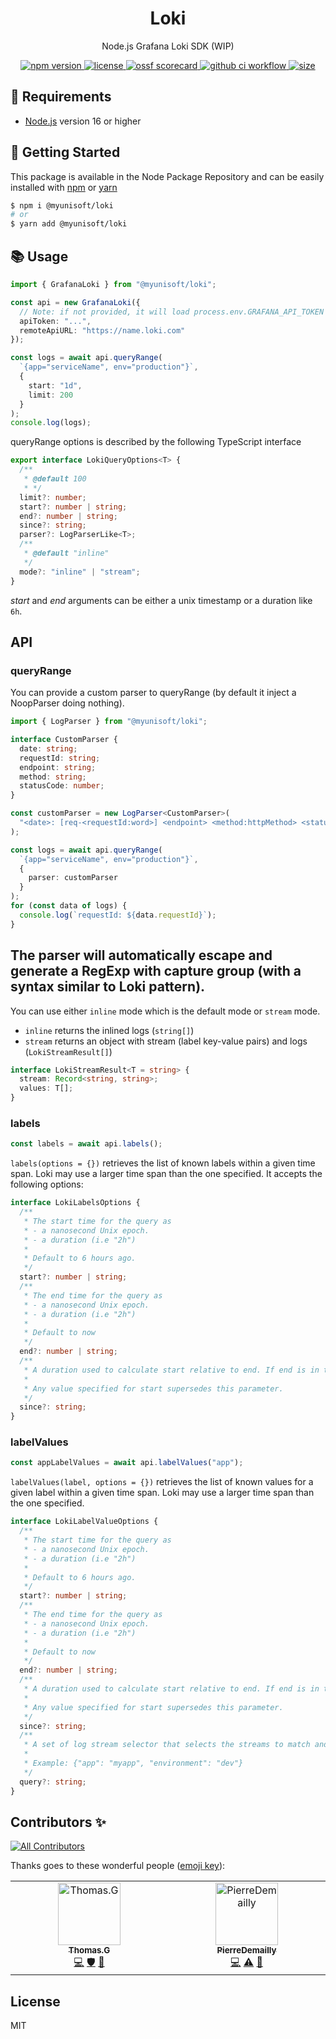 <p align="center"><h1 align="center">
  Loki
</h1></p>

<p align="center">
  Node.js Grafana Loki SDK (WIP)
</p>

<p align="center">
    <a href="https://github.com/MyUnisoft/loki">
      <img src="https://img.shields.io/github/package-json/v/MyUnisoft/loki?style=for-the-badge" alt="npm version">
    </a>
    <a href="https://github.com/MyUnisoft/loki">
      <img src="https://img.shields.io/github/license/MyUnisoft/loki?style=for-the-badge" alt="license">
    </a>
    <a href="https://api.securityscorecards.dev/projects/github.com/MyUnisoft/loki">
      <img src="https://api.securityscorecards.dev/projects/github.com/MyUnisoft/loki/badge?style=for-the-badge" alt="ossf scorecard">
    </a>
    <a href="https://github.com/MyUnisoft/loki/actions?query=workflow%3A%22Node.js+CI%22">
      <img src="https://img.shields.io/github/actions/workflow/status/MyUnisoft/loki/node.js.yml?style=for-the-badge" alt="github ci workflow">
    </a>
    <a href="https://github.com/MyUnisoft/loki">
      <img src="https://img.shields.io/github/languages/code-size/MyUnisoft/loki?style=for-the-badge" alt="size">
    </a>
</p>

## 🚧 Requirements

- [Node.js](https://nodejs.org/en/) version 16 or higher

## 🚀 Getting Started

This package is available in the Node Package Repository and can be easily installed with [npm](https://doc.npmjs.com/getting-started/what-is-npm) or [yarn](https://yarnpkg.com)

```bash
$ npm i @myunisoft/loki
# or
$ yarn add @myunisoft/loki
```

## 📚 Usage

```ts
import { GrafanaLoki } from "@myunisoft/loki";

const api = new GrafanaLoki({
  // Note: if not provided, it will load process.env.GRAFANA_API_TOKEN
  apiToken: "...",
  remoteApiURL: "https://name.loki.com"
});

const logs = await api.queryRange(
  `{app="serviceName", env="production"}`,
  {
    start: "1d",
    limit: 200
  }
);
console.log(logs);
```

queryRange options is described by the following TypeScript interface
```ts
export interface LokiQueryOptions<T> {
  /**
   * @default 100
   * */
  limit?: number;
  start?: number | string;
  end?: number | string;
  since?: string;
  parser?: LogParserLike<T>;
  /**
   * @default "inline"
   */
  mode?: "inline" | "stream";
}
```

<em>start</em> and <em>end</em> arguments can be either a unix timestamp or a duration like `6h`.

## API

### queryRange

You can provide a custom parser to queryRange (by default it inject a NoopParser doing nothing).

```ts
import { LogParser } from "@myunisoft/loki";

interface CustomParser {
  date: string;
  requestId: string;
  endpoint: string;
  method: string;
  statusCode: number;
}

const customParser = new LogParser<CustomParser>(
  "<date>: [req-<requestId:word>] <endpoint> <method:httpMethod> <statusCode:httpStatusCode>"
);

const logs = await api.queryRange(
  `{app="serviceName", env="production"}`,
  {
    parser: customParser
  }
);
for (const data of logs) {
  console.log(`requestId: ${data.requestId}`);
}
```

The parser will automatically escape and generate a RegExp with capture group (with a syntax similar to Loki pattern).
---

You can use either `inline` mode which is the default mode or `stream` mode.
- `inline` returns the inlined logs (`string[]`)
- `stream` returns an object with stream (label key-value pairs) and logs (`LokiStreamResult[]`)

```ts
interface LokiStreamResult<T = string> {
  stream: Record<string, string>;
  values: T[];
}
```

### labels

```ts
const labels = await api.labels();
```

`labels(options = {})` retrieves the list of known labels within a given time span. Loki may use a larger time span than the one specified. It accepts the following options:

```ts
interface LokiLabelsOptions {
  /**
   * The start time for the query as
   * - a nanosecond Unix epoch.
   * - a duration (i.e "2h")
   *
   * Default to 6 hours ago.
   */
  start?: number | string;
  /**
   * The end time for the query as
   * - a nanosecond Unix epoch.
   * - a duration (i.e "2h")
   *
   * Default to now
   */
  end?: number | string;
  /**
   * A duration used to calculate start relative to end. If end is in the future, start is calculated as this duration before now.
   *
   * Any value specified for start supersedes this parameter.
   */
  since?: string;
}
```

### labelValues

```ts
const appLabelValues = await api.labelValues("app");
```

`labelValues(label, options = {})` retrieves the list of known values for a given label within a given time span. Loki may use a larger time span than the one specified.

```ts
interface LokiLabelValueOptions {
  /**
   * The start time for the query as
   * - a nanosecond Unix epoch.
   * - a duration (i.e "2h")
   *
   * Default to 6 hours ago.
   */
  start?: number | string;
  /**
   * The end time for the query as
   * - a nanosecond Unix epoch.
   * - a duration (i.e "2h")
   *
   * Default to now
   */
  end?: number | string;
  /**
   * A duration used to calculate start relative to end. If end is in the future, start is calculated as this duration before now.
   *
   * Any value specified for start supersedes this parameter.
   */
  since?: string;
  /**
   * A set of log stream selector that selects the streams to match and return label values for <name>.
   *
   * Example: {"app": "myapp", "environment": "dev"}
   */
  query?: string;
}
```

## Contributors ✨

<!-- ALL-CONTRIBUTORS-BADGE:START - Do not remove or modify this section -->
[![All Contributors](https://img.shields.io/badge/all_contributors-2-orange.svg?style=flat-square)](#contributors-)
<!-- ALL-CONTRIBUTORS-BADGE:END -->

Thanks goes to these wonderful people ([emoji key](https://allcontributors.org/docs/en/emoji-key)):

<!-- ALL-CONTRIBUTORS-LIST:START - Do not remove or modify this section -->
<!-- prettier-ignore-start -->
<!-- markdownlint-disable -->
<table>
  <tbody>
    <tr>
      <td align="center" valign="top" width="14.28%"><a href="https://github.com/fraxken"><img src="https://avatars.githubusercontent.com/u/4438263?v=4?s=100" width="100px;" alt="Thomas.G"/><br /><sub><b>Thomas.G</b></sub></a><br /><a href="https://github.com/MyUnisoft/loki/commits?author=fraxken" title="Code">💻</a> <a href="#security-fraxken" title="Security">🛡️</a> <a href="https://github.com/MyUnisoft/loki/commits?author=fraxken" title="Documentation">📖</a></td>
      <td align="center" valign="top" width="14.28%"><a href="https://github.com/PierreDemailly"><img src="https://avatars.githubusercontent.com/u/39910767?v=4?s=100" width="100px;" alt="PierreDemailly"/><br /><sub><b>PierreDemailly</b></sub></a><br /><a href="https://github.com/MyUnisoft/loki/commits?author=PierreDemailly" title="Code">💻</a> <a href="https://github.com/MyUnisoft/loki/commits?author=PierreDemailly" title="Tests">⚠️</a> <a href="https://github.com/MyUnisoft/loki/commits?author=PierreDemailly" title="Documentation">📖</a></td>
    </tr>
  </tbody>
</table>

<!-- markdownlint-restore -->
<!-- prettier-ignore-end -->

<!-- ALL-CONTRIBUTORS-LIST:END -->

## License
MIT
